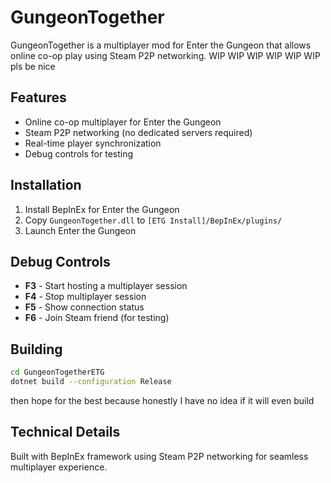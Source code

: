 # GungeonTogether

GungeonTogether is a multiplayer mod for Enter the Gungeon that allows online co-op play using Steam P2P networking.
WIP WIP WIP WIP WIP WIP pls be nice


## Features
- Online co-op multiplayer for Enter the Gungeon
- Steam P2P networking (no dedicated servers required)
- Real-time player synchronization
- Debug controls for testing

## Installation
1. Install BepInEx for Enter the Gungeon
2. Copy `GungeonTogether.dll` to `[ETG Install]/BepInEx/plugins/`
3. Launch Enter the Gungeon

## Debug Controls
- **F3** - Start hosting a multiplayer session
- **F4** - Stop multiplayer session
- **F5** - Show connection status
- **F6** - Join Steam friend (for testing)

## Building
```bash
cd GungeonTogetherETG
dotnet build --configuration Release
```
then hope for the best because honestly I have no idea if it will even build

## Technical Details
Built with BepInEx framework using Steam P2P networking for seamless multiplayer experience.
